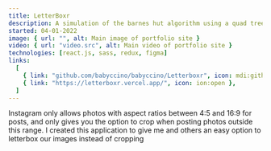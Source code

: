 ```yaml
---
title: LetterBoxr
description: A simulation of the barnes hut algorithm using a quad tree
started: 04-01-2022
image: { url: "", alt: Main image of portfolio site }
video: { url: "video.src", alt: Main video of portfolio site }
technologies: [react.js, sass, redux, figma]
links:
  [
    { link: "github.com/babyccino/babyccino/Letterboxr", icon: mdi:github },
    { link: "https://letterboxr.vercel.app/", icon: ion:open },
  ]
---
```


Instagram only allows photos with aspect ratios between 4:5 and 16:9 for posts, and
only gives you the option to crop when posting photos outside this range. I created this application to
give me and others an easy option to letterbox our images instead of cropping
